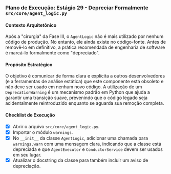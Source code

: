 ### Plano de Execução: Estágio 29 - Depreciar Formalmente `src/core/agent_logic.py`

#### Contexto Arquitetônico

Após a "cirurgia" da Fase III, o `AgentLogic` não é mais utilizado por nenhum código de produção. No entanto, ele ainda existe no código-fonte. Antes de removê-lo em definitivo, a prática recomendada de engenharia de software é marcá-lo formalmente como "depreciado".

#### Propósito Estratégico

O objetivo é comunicar de forma clara e explícita a outros desenvolvedores (e a ferramentas de análise estática) que este componente está obsoleto e não deve ser usado em nenhum novo código. A utilização de um `DeprecationWarning` é um mecanismo padrão em Python que ajuda a garantir uma transição suave, prevenindo que o código legado seja acidentalmente reintroduzido enquanto se aguarda sua remoção completa.

#### Checklist de Execução

- [x] Abrir o arquivo `src/core/agent_logic.py`.
- [x] Importar o módulo `warnings`.
- [x] No `__init__` da classe `AgentLogic`, adicionar uma chamada para `warnings.warn` com uma mensagem clara, indicando que a classe está depreciada e que `AgentExecutor` e `ConductorService` devem ser usados em seu lugar.
- [x] Atualizar o docstring da classe para também incluir um aviso de depreciação.
